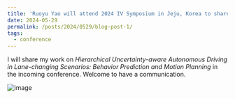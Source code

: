 ```yaml
---
title: 'Ruoyu Yao will attend 2024 IV Symposium in Jeju, Korea to share his work'
date: 2024-05-29
permalink: /posts/2024/0529/blog-post-1/
tags:
  - conference
---
```


I will share my work on _Hierarchical Uncertainty-aware Autonomous Driving in Lane-changing Scenarios: Behavior Prediction and Motion Planning_ in the incoming conference. Welcome to have a communication.

![image](../images/site-logo.png)
